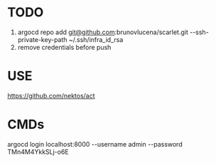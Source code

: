 # TODO

1. argocd repo add git@github.com:brunovlucena/scarlet.git --ssh-private-key-path ~/.ssh/infra_id_rsa
2. remove credentials before push 

# USE

https://github.com/nektos/act

# CMDs

argocd login localhost:8000 --username admin --password TMn4M4YkkSLj-o6E